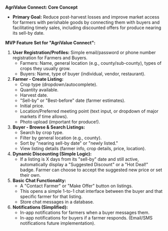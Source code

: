
**AgriValue Connect: Core Concept**

*   **Primary Goal:** Reduce post-harvest losses and improve market access for farmers with perishable goods by connecting them with buyers and facilitating timely sales, including discounted offers for produce nearing its sell-by date.



**MVP Feature Set for "AgriValue Connect":**


1.  **User Registration/Profiles:** Simple email/password or phone number registration for Farmers and Buyers.
    *   Farmers: Name, general location (e.g., county/sub-county), types of crops they usually grow.
    *   Buyers: Name, type of buyer (individual, vendor, restaurant).
2.  **Farmer - Create Listing:**
    *   Crop type (dropdown/autocomplete).
    *   Quantity available.
    *   Harvest date.
    *   "Sell-by" or "Best-before" date (farmer estimates).
    *   Initial price.
    *   Location/Preferred meeting point (text input, or dropdown of major markets if time allows).
    *   Photo upload (important for produce!).
3.  **Buyer - Browse & Search Listings:**
    *   Search by crop type.
    *   Filter by general location (e.g., county).
    *   Sort by "nearing sell-by date" or "newly listed."
    *   View listing details (farmer info, crop details, price, location).
4.  **Dynamic Discounting (Simple Logic):**
    *   If a listing is X days from its "sell-by" date and still active, automatically display a "Suggested Discount" or a "Hot Deal!" badge. Farmer can choose to accept the suggested new price or set their own.
5.  **Basic Chat Functionality:**
    *   A "Contact Farmer" or "Make Offer" button on listings.
    *   This opens a simple 1-to-1 chat interface between the buyer and that specific farmer for that listing.
    *   Store chat messages in a database.
6.  **Notifications (Simplified):**
    *   In-app notifications for farmers when a buyer messages them.
    *   In-app notifications for buyers if a farmer responds. (Email/SMS notifications future implementation).


